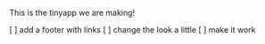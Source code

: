 This is the tinyapp we are making!

[ ] add a footer with links
[ ] change the look a little
[ ] make it work

